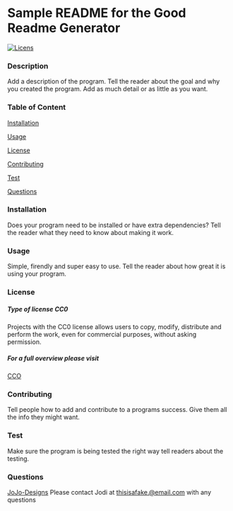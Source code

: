 # Sample README for the Good Readme Generator
  [![Licens](https://img.shields.io/badge/License-CC0%202.0-blue.svg)](https://opensource.org/licenses/CC0)
  ### Description
  Add a description of the program. Tell the reader about the goal and why you created the program. Add as much detail or as little as you want.  
  ### Table of Content
  [Installation](#Installation)

  [Usage](#Usage)
  
  [License](#License)

  [Contributing](#Contributing)

  [Test](#Test)

  [Questions](#Questions)

  ### Installation
  Does your program need to be installed or have extra dependencies? Tell the reader what they need to know about making it work.
  ### Usage
  Simple, firendly and super easy to use. Tell the reader about how great it is using your program. 
  ### License
  ##### Type of license CC0
  Projects with the CC0 license allows users to copy, modify, distribute and perform the work, even for commercial purposes, without asking permission.
 ##### For a full overview please visit
[CCO](https://creativecommons.org/publicdomain/zero/1.0/legalcode)  
  ### Contributing
  Tell people how to add and contribute to a programs success. Give them all the info they might want.
  ### Test
  Make sure the program is being tested the right way tell readers about the testing.
  ### Questions
  [JoJo-Designs](https://github.com/JoJo-Designs)
  Please contact Jodi at thisisafake.@email.com with any questions